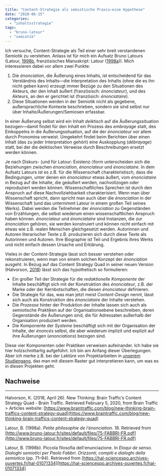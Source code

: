 ```yaml
---
title: "Content-Strategie als semiotische Praxis—eine Hypothese"
date: "2020-06-15"
categories: 
  - "inhaltsstrategie"
tags: 
  - "bruno-latour"
  - "semiotik"
---
```


Ich versuche, Content-Strategie als Teil einer sehr breit verstandenen Semiotik zu verstehen. Anlass ist für mich ein Aufsatz Bruno Latours (Latour, [1998](#ref-latourPiccolaFilosofiaEnunciazione1998)[b](#ref-latourPiccolaFilosofiaEnunciazione1998), französisches Manuskript: Latour ([1998](#ref-latourPetitePhilosophieEnonciation1998)[a](#ref-latourPetitePhilosophieEnonciation1998))). Mich interessieren dabei vor allem zwei Punkte:

1. Die _énonciation_, die Äußerung eines Inhalts, ist entscheidend für das Verständnis des Inhalts—die Interpretation des Inhalts (ohne die es ihn nicht geben kann) erzeugt immer Bezüge zu den Situationen des Akteurs, der den Inhalt äußert (französisch: _énonciateur_), und des Akteurs, an den er gerichtet ist (französich: _énonciataire_).
2. Diese Situationen werden in der Semiotik nicht als gegebene, außersprachliche Kontexte beschrieben, sondern sie sind selbst nur über Inhalte/Äußerungen/Semiosen erfassbar.

In einer Äußerung selbst wird ein Inhalt _deiktisch_ auf die Äußerungssituation bezogen—damit findet für den Inhalt ein Prozess des _embrayage_ statt, des Einkoppelns in die Äußerungssituation, auf die der _énonciateur_ vor allem durch Pronomina verweist. Umgekehrt findet beim Berichten über einen Inhalt (das zu jeder Interpretation gehört) eine Auskopplung (_débrayage_) statt, bei der die deiktischen Verweise durch Beschreibungen ersetzt werden können.

Je nach Diskurs- (und für Latour: Existenz-)form unterscheiden sich die Beziehungen zwischen _énonciation_, _énonciateur_ und _énonciataire_. In dem Aufsatz Latours ist es z.B. für die Wissenschaft charakteristisch, dass die Bedingungen, unter denen ein _énonciateur_ etwas äußert, vom _énonciataire_ in Bezug auf die Inhalte, die geäußert werden, nachvollzogen oder reproduziert werden können. Wissenschaftliches Sprechen ist durch den Anspruch auf diese Nachvollziehbarkeit charakterisiert. Wenn man über Wissenschaft spricht, dann spricht man auch über die _énonciation_ in der Wissenschaft (und das unternimmt Latour in einem großen Teil seines Werks). Dabei werden die Teilnehmer der _énonciation_ zu Gegenständen von Erzählungen, die selbst wiederum einen wissenschaftlichen Anspruch haben können. _énonciateur_ und _énonciataire_ sind Instanzen, die zur _énonciation_ gehören, sie werden konstruiert und können nicht einfach mit etwas wie z.B. realen Menschen gleichgesetzt werden. Autorinnen und Autoren literarischer Texte z.B. produzieren sich durch diese Texte als Autorinnen und Autoren. Ihre Biographie ist Teil und Ergebnis ihres Werks und nicht einfach dessen Ursache und Erklärung.

Vieles in der Content-Strategie lässt sich besser verstehen oder rekonstruieren, wenn man von einem solchen Konzept der _énonciation_ ausgeht. In Bezug auf das Content Strategy Quad in seiner neuen Version (Halvorson, [2018](#ref-halvorsonNewThinkingBrain2018)) lässt sich das hypothetisch so formulieren:

- Ein großer Teil der Strategie für die _redaktionelle Komponente_ der Inhalte beschäftigt sich mit der Konstruktion des _énonciateur_, z.B. der Marke oder der Kernbotschaften, die diesen _énonciateur_ definieren.
- Die Strategie für das, was man jetzt meist _Content-Design_ nennt, lässt sich auch als Konstruktion des _énonciataire_ der Inhalte verstehen.
- Die _Prozesse_ hinter der Produktion der Inhalte lassen sich auch als semiotische Praktiken auf der Organisationsebene beschreiben, deren Gegenstände die Äußerungen sind, die für Adressaten außerhalb der Organisation produziert werden.
- Die Komponente der _Systeme_ beschäftigt sich mit der Organisation der Inhalte, der _énoncés_ selbst, die aber wiederum implizit und explizit auf ihre Äußerungen (_enonciations_) bezogen sind.

Diese vier Komponenten oder Praktiken verweisen aufeinander. Ich habe sie hier holzschnittartig aufgeführt. Ich bin am Anfang dieser Überlegungen. Aber ich merke z.B. bei der Lektüre von Projektarbeiten in [unserem Studiengang](https://www.fh-joanneum.at/content-strategie-und-digitale-kommunikation/master/ "FH Joanneum, Studiengang Content-Strategie"), das man mit diesem Raster gut interpretieren kann, um was es in diesen Projekten geht.

## Nachweise

* * *

Halvorson, K. (2018, April 26). New Thinking: Brain Traffic’s Content Strategy Quad - Brain Traffic. Retrieved February 5, 2020, from Brain Traffic > Articles website: [https://www.braintraffic.com/blog/new-thinking-brain-traffics-content-strategy-quad](https://www.braintraffic.com/blog/new-thinking-brain-traffics-content-strategy-quad)

Latour, B. (1998a). _Petite philosophie de l’énonciation_. 18. Retrieved from [http://www.bruno-latour.fr/sites/default/files/75-FABBRI-FR.pdf](http://www.bruno-latour.fr/sites/default/files/75-FABBRI-FR.pdf)

Latour, B. (1998b). Piccola filosofia dell'enunciazione. In _Eloqui de senso. Dialoghi semiotici per Paolo Fabbri. Orizzonti, compiti e dialoghi della semiotica_ (pp. 71–94). Retrieved from [https://hal-sciencespo.archives-ouvertes.fr/hal-01071334](https://hal-sciencespo.archives-ouvertes.fr/hal-01071334)
